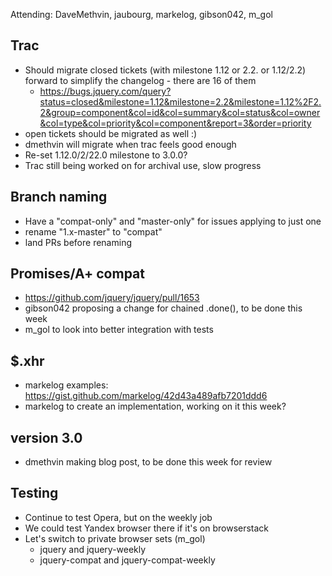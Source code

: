 Attending: DaveMethvin, jaubourg, markelog, gibson042, m_gol

## Trac
* Should migrate closed tickets (with milestone 1.12 or 2.2. or 1.12/2.2) forward to simplify the changelog - there are 16 of them
  -  https://bugs.jquery.com/query?status=closed&milestone=1.12&milestone=2.2&milestone=1.12%2F2.2&group=component&col=id&col=summary&col=status&col=owner&col=type&col=priority&col=component&report=3&order=priority 
* open tickets should be migrated as well :)
* dmethvin will migrate when trac feels good enough
* Re-set 1.12.0/2/22.0 milestone to 3.0.0?
* Trac still being worked on for archival use, slow progress

## Branch naming
* Have a "compat-only" and "master-only" for issues applying to just one
* rename "1.x-master" to "compat"
* land PRs before renaming

## Promises/A+ compat
* https://github.com/jquery/jquery/pull/1653
* gibson042 proposing a change for chained .done(), to be done this week
* m_gol to look into better integration with tests

## $.xhr
* markelog examples: https://gist.github.com/markelog/42d43a489afb7201ddd6
* markelog to create an implementation, working on it this week?

## version 3.0
* dmethvin making blog post, to be done this week for review

## Testing
* Continue to test Opera, but on the weekly job
* We could test Yandex browser there if it's on browserstack
* Let's switch to private browser sets (m_gol)
  - jquery and jquery-weekly
  - jquery-compat and jquery-compat-weekly
